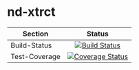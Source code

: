 nd-xtrct
======

| Section       | Status                                                                                                                    |
| ------------- |:-------------------------------------------------------------------------------------------------------------------------:|
| Build-Status  | [![Build Status](https://travis-ci.org/j-musca/nd-xtrct.png)](https://travis-ci.org/j-musca/nd-xtrct)                     |
| Test-Coverage | [![Coverage Status](https://coveralls.io/repos/j-musca/nd-xtrct/badge.png)](https://coveralls.io/r/j-musca/nd-xtrct)      |
